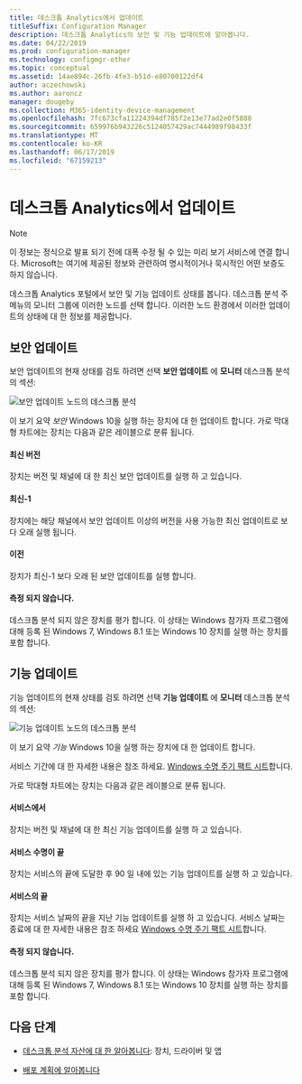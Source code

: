 ```yaml
---
title: 데스크톱 Analytics에서 업데이트
titleSuffix: Configuration Manager
description: 데스크톱 Analytics의 보안 및 기능 업데이트에 알아봅니다.
ms.date: 04/22/2019
ms.prod: configuration-manager
ms.technology: configmgr-other
ms.topic: conceptual
ms.assetid: 14ae894c-26fb-4fe3-b51d-e80700122df4
author: aczechowski
ms.author: aaroncz
manager: dougeby
ms.collection: M365-identity-device-management
ms.openlocfilehash: 7fc673cfa11224394df785f2e13e77ad2e0f5888
ms.sourcegitcommit: 659976b943226c5124057429ac7444989f98433f
ms.translationtype: MT
ms.contentlocale: ko-KR
ms.lasthandoff: 06/17/2019
ms.locfileid: "67159213"
---
```

# <a name="updates-in-desktop-analytics"></a>데스크톱 Analytics에서 업데이트

> [!Note]  
> 이 정보는 정식으로 발표 되기 전에 대폭 수정 될 수 있는 미리 보기 서비스에 연결 합니다. Microsoft는 여기에 제공된 정보와 관련하여 명시적이거나 묵시적인 어떤 보증도 하지 않습니다.  

데스크톱 Analytics 포털에서 보안 및 기능 업데이트 상태를 봅니다. 데스크톱 분석 주 메뉴의 모니터 그룹에 이러한 노드를 선택 합니다. 이러한 노드 환경에서 이러한 업데이트의 상태에 대 한 정보를 제공합니다.



## <a name="security-updates"></a>보안 업데이트

보안 업데이트의 현재 상태를 검토 하려면 선택 **보안 업데이트** 에 **모니터** 데스크톱 분석의 섹션:

![보안 업데이트 노드의 데스크톱 분석](media/security-updates.png)

이 보기 요약 *보안* Windows 10을 실행 하는 장치에 대 한 업데이트 합니다. 가로 막대형 차트에는 장치는 다음과 같은 레이블으로 분류 됩니다.

#### <a name="latest"></a>최신 버전

장치는 버전 및 채널에 대 한 최신 보안 업데이트를 실행 하 고 있습니다.

#### <a name="latest-1"></a>최신-1

장치에는 해당 채널에서 보안 업데이트 이상의 버전을 사용 가능한 최신 업데이트로 보다 오래 실행 됩니다.

#### <a name="older"></a>이전

장치가 최신-1 보다 오래 된 보안 업데이트를 실행 합니다.

#### <a name="not-measured"></a>측정 되지 않습니다.

데스크톱 분석 되지 않은 장치를 평가 합니다. 이 상태는 Windows 참가자 프로그램에 대해 등록 된 Windows 7, Windows 8.1 또는 Windows 10 장치를 실행 하는 장치를 포함 합니다.  



## <a name="feature-updates"></a>기능 업데이트

기능 업데이트의 현재 상태를 검토 하려면 선택 **기능 업데이트** 에 **모니터** 데스크톱 분석의 섹션:

![기능 업데이트 노드의 데스크톱 분석](media/feature-updates.png)

이 보기 요약 *기능* Windows 10을 실행 하는 장치에 대 한 업데이트 합니다.

서비스 기간에 대 한 자세한 내용은 참조 하세요. [Windows 수명 주기 팩트 시트](https://support.microsoft.com/help/13853/windows-lifecycle-fact-sheet)합니다.  

가로 막대형 차트에는 장치는 다음과 같은 레이블으로 분류 됩니다.

#### <a name="in-service"></a>서비스에서

장치는 버전 및 채널에 대 한 최신 기능 업데이트를 실행 하 고 있습니다.  

#### <a name="near-end-of-service"></a>서비스 수명이 끝

장치는 서비스의 끝에 도달한 후 90 일 내에 있는 기능 업데이트를 실행 하 고 있습니다.

#### <a name="end-of-service"></a>서비스의 끝

장치는 서비스 날짜의 끝을 지난 기능 업데이트를 실행 하 고 있습니다. 서비스 날짜는 종료에 대 한 자세한 내용은 참조 하세요 [Windows 수명 주기 팩트 시트](https://support.microsoft.com/help/13853/windows-lifecycle-fact-sheet)합니다.

#### <a name="not-measured"></a>측정 되지 않습니다.

데스크톱 분석 되지 않은 장치를 평가 합니다. 이 상태는 Windows 참가자 프로그램에 대해 등록 된 Windows 7, Windows 8.1 또는 Windows 10 장치를 실행 하는 장치를 포함 합니다.



## <a name="next-steps"></a>다음 단계

- [데스크톱 분석 자산에 대 한 알아봅니다](/sccm/desktop-analytics/about-assets): 장치, 드라이버 및 앱  

- [배포 계획에 알아봅니다](/sccm/desktop-analytics/about-deployment-plans)  
